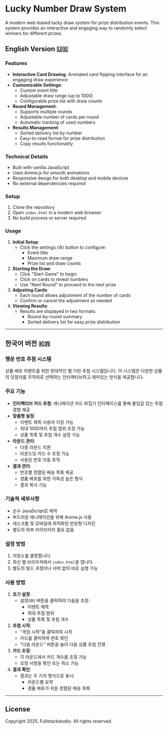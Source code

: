 # Lucky Number Draw System  

A modern web-based lucky draw system for prize distribution events. This system provides an interactive and engaging way to randomly select winners for different prizes.  

## English Version 🇺🇸  

### Features  
- **Interactive Card Drawing**: Animated card flipping interface for an engaging draw experience  
- **Customizable Settings**:  
  - Custom event title  
  - Adjustable draw range (up to 1000)  
  - Configurable prize list with draw counts  
- **Round Management**:  
  - Supports multiple rounds  
  - Adjustable number of cards per round  
  - Automatic tracking of used numbers  
- **Results Management**:  
  - Sorted delivery list by number  
  - Easy-to-read format for prize distribution  
  - Copy results functionality  

### Technical Details  
- Built with vanilla JavaScript  
- Uses Anime.js for smooth animations  
- Responsive design for both desktop and mobile devices  
- No external dependencies required  

### Setup  
1. Clone the repository  
2. Open `index.html` in a modern web browser  
3. No build process or server required  

### Usage  
1. **Initial Setup**:  
   - Click the settings (⚙️) button to configure:  
     - Event title  
     - Maximum draw range  
     - Prize list and draw counts  
2. **Starting the Draw**:  
   - Click "Start Game" to begin  
   - Click on cards to reveal numbers  
   - Use "Next Round" to proceed to the next prize  
3. **Adjusting Cards**:  
   - Each round allows adjustment of the number of cards  
   - Confirm or cancel the adjustment as needed  
4. **Viewing Results**:  
   - Results are displayed in two formats:  
     - Round-by-round summary  
     - Sorted delivery list for easy prize distribution  

---

## 한국어 버전 🇰🇷  

### 행운 번호 추첨 시스템  

상품 배포 이벤트를 위한 현대적인 웹 기반 추첨 시스템입니다. 이 시스템은 다양한 상품의 당첨자를 무작위로 선택하는 인터랙티브하고 재미있는 방식을 제공합니다.  

### 주요 기능  
- **인터랙티브 카드 추첨**: 애니메이션 카드 뒤집기 인터페이스를 통해 몰입감 있는 추첨 경험 제공  
- **맞춤형 설정**:  
  - 이벤트 제목 사용자 지정 가능  
  - 최대 1000까지 추첨 범위 조정 가능  
  - 상품 목록 및 추첨 개수 설정 가능  
- **라운드 관리**:  
  - 다중 라운드 지원  
  - 라운드당 카드 수 조정 가능  
  - 사용된 번호 자동 추적  
- **결과 관리**:  
  - 번호별 정렬된 배송 목록 제공  
  - 경품 배포를 위한 가독성 높은 형식  
  - 결과 복사 기능  

### 기술적 세부사항  
- 순수 JavaScript로 제작  
- 부드러운 애니메이션을 위해 Anime.js 사용  
- 데스크톱 및 모바일에 최적화된 반응형 디자인  
- 별도의 외부 라이브러리 필요 없음  

### 설정 방법  
1. 저장소를 클론합니다.  
2. 최신 웹 브라우저에서 `index.html`을 엽니다.  
3. 별도의 빌드 과정이나 서버 없이 바로 실행 가능  

### 사용 방법  
1. **초기 설정**:  
   - 설정(⚙️) 버튼을 클릭하여 다음을 조정:  
     - 이벤트 제목  
     - 최대 추첨 범위  
     - 상품 목록 및 추첨 개수  
2. **추첨 시작**:  
   - "게임 시작"을 클릭하여 시작  
   - 카드를 클릭하여 번호 확인  
   - "다음 라운드" 버튼을 눌러 다음 상품 추첨 진행  
3. **카드 조정**:  
   - 각 라운드에서 카드 개수를 조정 가능  
   - 조정 사항을 확인 또는 취소 가능  
4. **결과 확인**:  
   - 결과는 두 가지 형식으로 표시:  
     - 라운드별 요약  
     - 경품 배포가 쉬운 정렬된 배송 목록  

---

## License  
Copyright 2025. Fullstackstudio. All rights reserved.  
